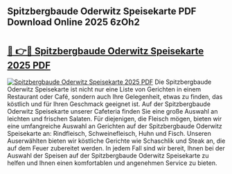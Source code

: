 ## Spitzbergbaude Oderwitz Speisekarte PDF Download Online 2025 6zOh2

# <h2><a href="http://gc6do7.nevu.top/?p=Spitzbergbaude+Oderwitz+Speisekarte">🔗 👉🔴 Spitzbergbaude Oderwitz Speisekarte 2025 PDF</a></h2>

[![Spitzbergbaude Oderwitz Speisekarte 2025 PDF](https://i.imgur.com/dBaPXMq.png)](http://gc6do7.nevu.top/?p=Spitzbergbaude+Oderwitz+Speisekarte)
Die Spitzbergbaude Oderwitz Speisekarte ist nicht nur eine Liste von Gerichten in einem Restaurant oder Café, sondern auch Ihre Gelegenheit, etwas zu finden, das köstlich und für Ihren Geschmack geeignet ist. Auf der Spitzbergbaude Oderwitz Speisekarte unserer Cafeteria finden Sie eine große Auswahl an leichten und frischen Salaten. Für diejenigen, die Fleisch mögen, bieten wir eine umfangreiche Auswahl an Gerichten auf der Spitzbergbaude Oderwitz Speisekarte an: Rindfleisch, Schweinefleisch, Huhn und Fisch. Unseren Auserwählten bieten wir köstliche Gerichte wie Schaschlik und Steak an, die auf dem Feuer zubereitet werden. In jedem Fall sind wir bereit, Ihnen bei der Auswahl der Speisen auf der Spitzbergbaude Oderwitz Speisekarte zu helfen und Ihnen einen komfortablen und angenehmen Service zu bieten.

